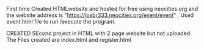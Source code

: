 First time Created HTMLwebsite and hosted for free using neocities.org 
and the website address is "https://josbr333.neocities.org/event/event" .
Used event.html file to run /execute the program.

CREATED SEcond project in HTML with 2 page website but not uploaded.
The Files created are index.html and register.html 

